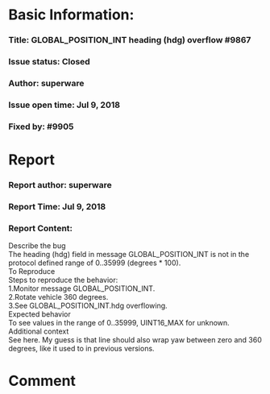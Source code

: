 # Basic Information:
### Title:  GLOBAL_POSITION_INT heading (hdg) overflow #9867 
### Issue status: Closed
### Author: superware
### Issue open time: Jul 9, 2018
### Fixed by: #9905
# Report
### Report author: superware
### Report Time: Jul 9, 2018
### Report Content:   
Describe the bug    
The heading (hdg) field in message GLOBAL_POSITION_INT is not in the protocol defined range of 0..35999 (degrees * 100).  
To Reproduce    
Steps to reproduce the behavior:  
1.Monitor message GLOBAL_POSITION_INT.  
2.Rotate vehicle 360 degrees.  
3.See GLOBAL_POSITION_INT.hdg overflowing.  
Expected behavior    
To see values in the range of 0..35999, UINT16_MAX for unknown.  
Additional context    
See here. My guess is that line should also wrap yaw between zero and 360 degrees, like it used to in previous versions.  

# Comment